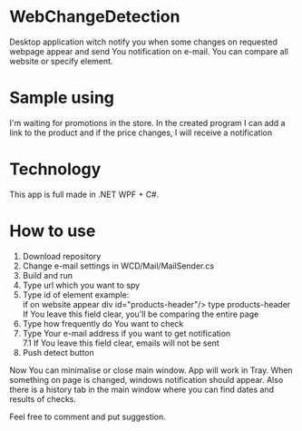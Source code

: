 # WebChangeDetection
Desktop application witch notify you when some changes on requested webpage appear and send You notification on e-mail.
You can compare all website or specify element.
# Sample using
I'm waiting for promotions in the store. In the created program I can add a link to the product and if the price changes, I will receive a notification
# Technology
This app is full made in .NET WPF + C#. 
# How to use
1. Download repository
2. Change e-mail settings in WCD/Mail/MailSender.cs
3. Build and run 
4. Type url which you want to spy
5. Type id of element example: <br />
   if on website appear div id="products-header"/> type products-header<br />
   If You leave this field clear, you'll be comparing the entire page
6. Type how frequently do You want to check
7. Type Your e-mail address if you want to get notification<br />
    7.1 If You leave this field clear, emails will not be sent
8. Push detect button

Now You can minimalise or close main window. App will work in Tray.
When something on page is changed, windows notification should appear.
Also there is a history tab in the main window where you can find dates and results of checks.

Feel free to comment and put suggestion. 
